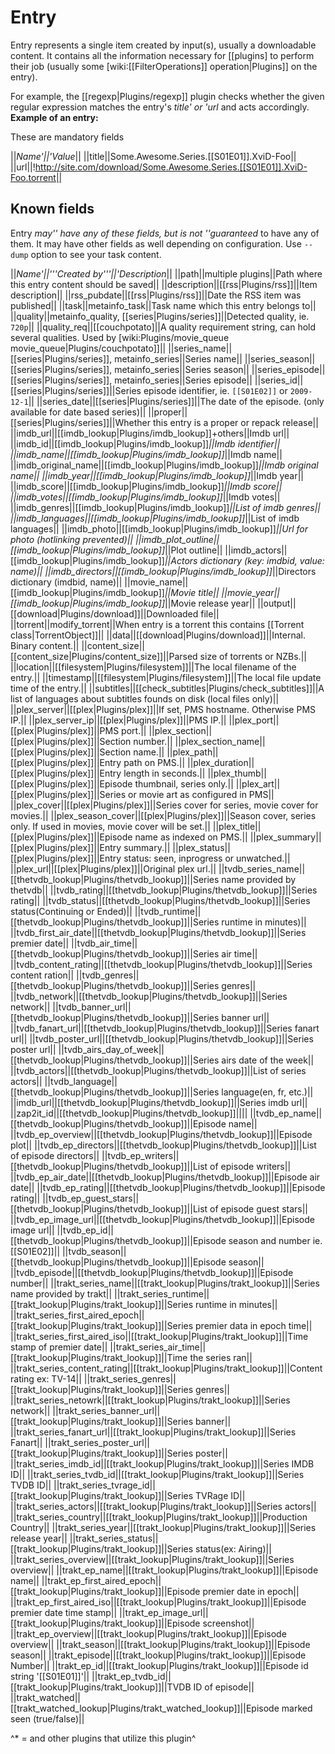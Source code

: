# Entry

Entry represents a single item created by input(s), usually a downloadable content.
It contains all the information necessary for [[plugins] to perform their job (usually some [wiki:[[FilterOperations]] operation|Plugins]] on the entry).

For example, the [[regexp|Plugins/regexp]] plugin checks whether the given regular expression matches the entry's **title*' or '*url** and acts accordingly.
**Example of an entry:**

These are mandatory fields

||**Name*'||'*Value**||
||title||Some.Awesome.Series.[[S01E01]].XviD-Foo||
||url||!http://site.com/download/Some.Awesome.Series.[[S01E01]].XviD-Foo.torrent||

## Known fields

Entry *may'' have any of these fields, but is not ''guaranteed* to have any of them. It may have other fields as well depending on configuration. Use `--dump` option to see your task content.

||**Name*'||'''Created by'''||'*Description**||
||path||multiple plugins||Path where this entry content should be saved||
||description||[[rss|Plugins/rss]]||Item description||
||rss_pubdate||[[rss|Plugins/rss]]||Date the RSS item was published||
||task||metainfo_task||Task name which this entry belongs to||
||quality||metainfo_quality, [[series|Plugins/series]]||Detected quality, ie. `720p`||
||quality_req||[[couchpotato]||A quality requirement string, can hold several qualities. Used by [wiki:Plugins/movie_queue movie_queue|Plugins/couchpotato]]||
||series_name||[[series|Plugins/series]], metainfo_series||Series name||
||series_season||[[series|Plugins/series]], metainfo_series||Series season||
||series_episode||[[series|Plugins/series]], metainfo_series||Series episode||
||series_id||[[series|Plugins/series]]||Series episode identifier, ie. `[[S01E02]]` or `2009-12-1`||
||series_date||[[series|Plugins/series]]||The date of the episode. (only available for date based series)||
||proper||[[series|Plugins/series]]||Whether this entry is a proper or repack release||
||imdb_url||[[imdb_lookup|Plugins/imdb_lookup]]+others||Imdb url||
||imdb_id||[[imdb_lookup|Plugins/imdb_lookup]]*||Imdb identifier||
||imdb_name||[[imdb_lookup|Plugins/imdb_lookup]]*||Imdb name||
||imdb_original_name||[[imdb_lookup|Plugins/imdb_lookup]]*||Imdb original name||
||imdb_year||[[imdb_lookup|Plugins/imdb_lookup]]*||Imdb year||
||imdb_score||[[imdb_lookup|Plugins/imdb_lookup]]*||Imdb score||
||imdb_votes||[[imdb_lookup|Plugins/imdb_lookup]]*||Imdb votes||
||imdb_genres||[[imdb_lookup|Plugins/imdb_lookup]]*||List of imdb genres||
||imdb_languages||[[imdb_lookup|Plugins/imdb_lookup]]*||List of imdb languages||
||imdb_photo||[[imdb_lookup|Plugins/imdb_lookup]]*||Url for photo (hotlinking prevented)||
||imdb_plot_outline||[[imdb_lookup|Plugins/imdb_lookup]]*||Plot outline||
||imdb_actors||[[imdb_lookup|Plugins/imdb_lookup]]*||Actors dictionary (key: imdbid, value: name)||
||imdb_directors||[[imdb_lookup|Plugins/imdb_lookup]]*||Directors dictionary (imdbid, name)||
||movie_name||[[imdb_lookup|Plugins/imdb_lookup]]*||Movie title||
||movie_year||[[imdb_lookup|Plugins/imdb_lookup]]*||Movie release year||
||output||[[download|Plugins/download]]||Downloaded file||
||torrent||modify_torrent||When entry is a torrent this contains [[Torrent class|TorrentObject]]||
||data||[[download|Plugins/download]]||Internal. Binary content.||
||content_size||[[content_size|Plugins/content_size]]||Parsed size of torrents or NZBs.||
||location||[[filesystem|Plugins/filesystem]]||The local filename of the entry.||
||timestamp||[[filesystem|Plugins/filesystem]]||The local file update time of the entry.||
||subtitles||[[check_subtitles|Plugins/check_subtitles]]||A list of languages about subtitles founds on disk (local files only)||
||plex_server||[[plex|Plugins/plex]]||If set, PMS hostname. Otherwise PMS IP.||
||plex_server_ip||[[plex|Plugins/plex]]||PMS IP.||
||plex_port||[[plex|Plugins/plex]]||PMS port.||
||plex_section||[[plex|Plugins/plex]]||Section number.||
||plex_section_name||[[plex|Plugins/plex]]||Section name.||
||plex_path||[[plex|Plugins/plex]]||Entry path on PMS.||
||plex_duration||[[plex|Plugins/plex]]||Entry length in seconds.||
||plex_thumb||[[plex|Plugins/plex]]||Episode thumbnail, series only.||
||plex_art||[[plex|Plugins/plex]]||Series or movie art as configured in PMS||
||plex_cover||[[plex|Plugins/plex]]||Series cover for series, movie cover for movies.||
||plex_season_cover||[[plex|Plugins/plex]]||Season cover, series only. If used in movies, movie cover will be set.||
||plex_title||[[plex|Plugins/plex]]||Episode name as indexed on PMS.||
||plex_summary||[[plex|Plugins/plex]]||Entry summary.||
||plex_status||[[plex|Plugins/plex]]||Entry status: seen, inprogress or unwatched.||
||plex_url||[[plex|Plugins/plex]]||Original plex url.||
||tvdb_series_name||[[thetvdb_lookup|Plugins/thetvdb_lookup]]||Series name provided by thetvdb||
||tvdb_rating||[[thetvdb_lookup|Plugins/thetvdb_lookup]]||Series rating||
||tvdb_status||[[thetvdb_lookup|Plugins/thetvdb_lookup]]||Series status(Continuing or Ended)||
||tvdb_runtime||[[thetvdb_lookup|Plugins/thetvdb_lookup]]||Series runtime in minutes)||
||tvdb_first_air_date||[[thetvdb_lookup|Plugins/thetvdb_lookup]]||Series premier date||
||tvdb_air_time||[[thetvdb_lookup|Plugins/thetvdb_lookup]]||Series air time||
||tvdb_content_rating||[[thetvdb_lookup|Plugins/thetvdb_lookup]]||Series content ration||
||tvdb_genres||[[thetvdb_lookup|Plugins/thetvdb_lookup]]||Series genres||
||tvdb_network||[[thetvdb_lookup|Plugins/thetvdb_lookup]]||Series network||
||tvdb_banner_url||[[thetvdb_lookup|Plugins/thetvdb_lookup]]||Series banner url||
||tvdb_fanart_url||[[thetvdb_lookup|Plugins/thetvdb_lookup]]||Series fanart url||
||tvdb_poster_url||[[thetvdb_lookup|Plugins/thetvdb_lookup]]||Series poster url||
||tvdb_airs_day_of_week||[[thetvdb_lookup|Plugins/thetvdb_lookup]]||Series airs date of the week||
||tvdb_actors||[[thetvdb_lookup|Plugins/thetvdb_lookup]]||List of series actors||
||tvdb_language||[[thetvdb_lookup|Plugins/thetvdb_lookup]]||Series language(en, fr, etc.)||
||imdb_url||[[thetvdb_lookup|Plugins/thetvdb_lookup]]||Series imdb url||
||zap2it_id||[[thetvdb_lookup|Plugins/thetvdb_lookup]]||||
||tvdb_ep_name||[[thetvdb_lookup|Plugins/thetvdb_lookup]]||Episode name||
||tvdb_ep_overview||[[thetvdb_lookup|Plugins/thetvdb_lookup]]||Episode plot||
||tvdb_ep_directors||[[thetvdb_lookup|Plugins/thetvdb_lookup]]||List of episode directors||
||tvdb_ep_writers||[[thetvdb_lookup|Plugins/thetvdb_lookup]]||List of episode writers||
||tvdb_ep_air_date||[[thetvdb_lookup|Plugins/thetvdb_lookup]]||Episode air date||
||tvdb_ep_rating||[[thetvdb_lookup|Plugins/thetvdb_lookup]]||Episode rating||
||tvdb_ep_guest_stars||[[thetvdb_lookup|Plugins/thetvdb_lookup]]||List of episode guest stars||
||tvdb_ep_image_url||[[thetvdb_lookup|Plugins/thetvdb_lookup]]||Episode image url||
||tvdb_ep_id||[[thetvdb_lookup|Plugins/thetvdb_lookup]]||Episode season and number ie. [[S01E02]]||
||tvdb_season||[[thetvdb_lookup|Plugins/thetvdb_lookup]]||Episode season||
||tvdb_episode||[[thetvdb_lookup|Plugins/thetvdb_lookup]]||Episode number||
||trakt_series_name||[[trakt_lookup|Plugins/trakt_lookup]]||Series name provided by trakt||
||trakt_series_runtime||[[trakt_lookup|Plugins/trakt_lookup]]||Series runtime in minutes||
||trakt_series_first_aired_epoch||[[trakt_lookup|Plugins/trakt_lookup]]||Series premier data in epoch time||
||trakt_series_first_aired_iso||[[trakt_lookup|Plugins/trakt_lookup]]||Time stamp of premier date||
||trakt_series_air_time||[[trakt_lookup|Plugins/trakt_lookup]]||Time the series ran||
||trakt_series_content_rating||[[trakt_lookup|Plugins/trakt_lookup]]||Content rating ex: TV-14||
||trakt_series_genres||[[trakt_lookup|Plugins/trakt_lookup]]||Series genres||
||trakt_series_netowrk||[[trakt_lookup|Plugins/trakt_lookup]]||Series network||
||trakt_series_banner_url||[[trakt_lookup|Plugins/trakt_lookup]]||Series banner||
||trakt_series_fanart_url||[[trakt_lookup|Plugins/trakt_lookup]]||Series Fanart||
||trakt_series_poster_url||[[trakt_lookup|Plugins/trakt_lookup]]||Series poster||
||trakt_series_imdb_id||[[trakt_lookup|Plugins/trakt_lookup]]||Series IMDB ID||
||trakt_series_tvdb_id||[[trakt_lookup|Plugins/trakt_lookup]]||Series TVDB ID||
||trakt_series_tvrage_id||[[trakt_lookup|Plugins/trakt_lookup]]||Series TVRage ID||
||trakt_series_actors||[[trakt_lookup|Plugins/trakt_lookup]]||Series actors||
||trakt_series_country||[[trakt_lookup|Plugins/trakt_lookup]]||Production Country||
||trakt_series_year||[[trakt_lookup|Plugins/trakt_lookup]]||Series release year||
||trakt_series_status||[[trakt_lookup|Plugins/trakt_lookup]]||Series status(ex: Airing)||
||trakt_series_overview||[[trakt_lookup|Plugins/trakt_lookup]]||Series overview||
||trakt_ep_name||[[trakt_lookup|Plugins/trakt_lookup]]||Episode name||
||trakt_ep_first_aired_epoch||[[trakt_lookup|Plugins/trakt_lookup]]||Episode premier date in epoch||
||trakt_ep_first_aired_iso||[[trakt_lookup|Plugins/trakt_lookup]]||Episode premier date time stamp||
||trakt_ep_image_url||[[trakt_lookup|Plugins/trakt_lookup]]||Episode screenshot||
||trakt_ep_overview||[[trakt_lookup|Plugins/trakt_lookup]]||Episode overview||
||trakt_season||[[trakt_lookup|Plugins/trakt_lookup]]||Episode season||
||trakt_episode||[[trakt_lookup|Plugins/trakt_lookup]]||Episode Number||
||trakt_ep_id||[[trakt_lookup|Plugins/trakt_lookup]]||Episode id string '[[S01E01]]'||
||trakt_ep_tvdb_id||[[trakt_lookup|Plugins/trakt_lookup]]||TVDB ID of episode||
||trakt_watched||[[trakt_watched_lookup|Plugins/trakt_watched_lookup]]||Episode marked seen (true/false)||

^* = and other plugins that utilize this plugin^
